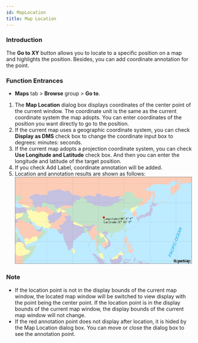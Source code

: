 ```yaml
---
id: MapLocation
title: Map Location
---
```

### Introduction

The **Go to XY** button allows you to locate to a specific position on a map and highlights the position. Besides, you can add coordinate annotation for the point.

### Function Entrances

  * **Maps** tab > **Browse** group > **Go to**.

  1. The **Map Location** dialog box displays coordinates of the center point of the current window. The coordinate unit is the same as the current coordinate system the map adopts. You can enter coordinates of the position you want directly to go to the position.
  2. If the current map uses a geographic coordinate system, you can check **Display as DMS** check box to change the coordinate input box to degrees: minutes: seconds.
  3. If the current map adopts a projection coordinate system, you can check **Use Longitude and Latitude** check box. And then you can enter the longitude and latitude of the target position.
  4. If you check Add Label, coordinate annotation will be added. 
  5. Location and annotation results are shown as follows:  ![](img/LocationResult.png)  

### Note

  * If the location point is not in the display bounds of the current map window, the located map window will be switched to view display with the point being the center point. If the location point is in the display bounds of the current map window, the display bounds of the current map window will not change.
  * If the red annotation point does not display after location, it is hided by the Map Location dialog box. You can move or close the dialog box to see the annotation point.

